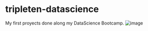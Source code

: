 # tripleten-datascience
My first proyects done along my DataScience Bootcamp.
![image](https://github.com/user-attachments/assets/07d2a347-c31f-490d-9c0e-0210bcd0a2fb)
